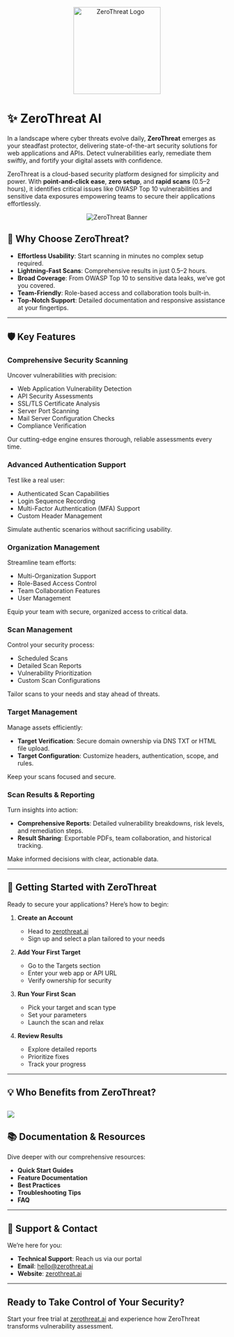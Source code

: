 <p align="center">
  <img src="public/brand/zt_logo.png" alt="ZeroThreat Logo" width="200">
</p>

# ✨ ZeroThreat AI

In a landscape where cyber threats evolve daily, **ZeroThreat** emerges as your steadfast protector, delivering state-of-the-art security solutions for web applications and APIs. Detect vulnerabilities early, remediate them swiftly, and fortify your digital assets with confidence.

ZeroThreat is a cloud-based security platform designed for simplicity and power. With **point-and-click ease**, **zero setup**, and **rapid scans** (0.5–2 hours), it identifies critical issues like OWASP Top 10 vulnerabilities and sensitive data exposures empowering teams to secure their applications effortlessly.

<p align="center">
  <img src="public/brand/zt_banner.png" alt="ZeroThreat Banner">
</p>

## 🚀 Why Choose ZeroThreat?

- **Effortless Usability**: Start scanning in minutes no complex setup required.
- **Lightning-Fast Scans**: Comprehensive results in just 0.5–2 hours.
- **Broad Coverage**: From OWASP Top 10 to sensitive data leaks, we’ve got you covered.
- **Team-Friendly**: Role-based access and collaboration tools built-in.
- **Top-Notch Support**: Detailed documentation and responsive assistance at your fingertips.

---

## 🛡️ Key Features

### Comprehensive Security Scanning

Uncover vulnerabilities with precision:

- Web Application Vulnerability Detection
- API Security Assessments
- SSL/TLS Certificate Analysis
- Server Port Scanning
- Mail Server Configuration Checks
- Compliance Verification

Our cutting-edge engine ensures thorough, reliable assessments every time.

### Advanced Authentication Support

Test like a real user:

- Authenticated Scan Capabilities
- Login Sequence Recording
- Multi-Factor Authentication (MFA) Support
- Custom Header Management

Simulate authentic scenarios without sacrificing usability.

### Organization Management

Streamline team efforts:

- Multi-Organization Support
- Role-Based Access Control
- Team Collaboration Features
- User Management

Equip your team with secure, organized access to critical data.

### Scan Management

Control your security process:

- Scheduled Scans
- Detailed Scan Reports
- Vulnerability Prioritization
- Custom Scan Configurations

Tailor scans to your needs and stay ahead of threats.

### Target Management

Manage assets efficiently:

- **Target Verification**: Secure domain ownership via DNS TXT or HTML file upload.
- **Target Configuration**: Customize headers, authentication, scope, and rules.

Keep your scans focused and secure.

### Scan Results & Reporting

Turn insights into action:

- **Comprehensive Reports**: Detailed vulnerability breakdowns, risk levels, and remediation steps.
- **Result Sharing**: Exportable PDFs, team collaboration, and historical tracking.

Make informed decisions with clear, actionable data.

---

## 🎯 Getting Started with ZeroThreat

Ready to secure your applications? Here’s how to begin:

1. **Create an Account**

   - Head to [zerothreat.ai](https://zerothreat.ai)
   - Sign up and select a plan tailored to your needs

2. **Add Your First Target**

   - Go to the Targets section
   - Enter your web app or API URL
   - Verify ownership for security

3. **Run Your First Scan**

   - Pick your target and scan type
   - Set your parameters
   - Launch the scan and relax

4. **Review Results**
   - Explore detailed reports
   - Prioritize fixes
   - Track your progress

---

## 💡 Who Benefits from ZeroThreat?

## ![](public/brand/zt_banner-2.png)

## 📚 Documentation & Resources

Dive deeper with our comprehensive resources:

- **Quick Start Guides**
- **Feature Documentation**
- **Best Practices**
- **Troubleshooting Tips**
- **FAQ**

---

## 🤝 Support & Contact

We’re here for you:

- **Technical Support**: Reach us via our portal
- **Email**: [hello@zerothreat.ai](mailto:hello@zerothreat.ai)
- **Website**: [zerothreat.ai](https://zerothreat.ai)

---

## **Ready to Take Control of Your Security?**

Start your free trial at [zerothreat.ai](https://zerothreat.ai) and experience how ZeroThreat transforms vulnerability assessment.
